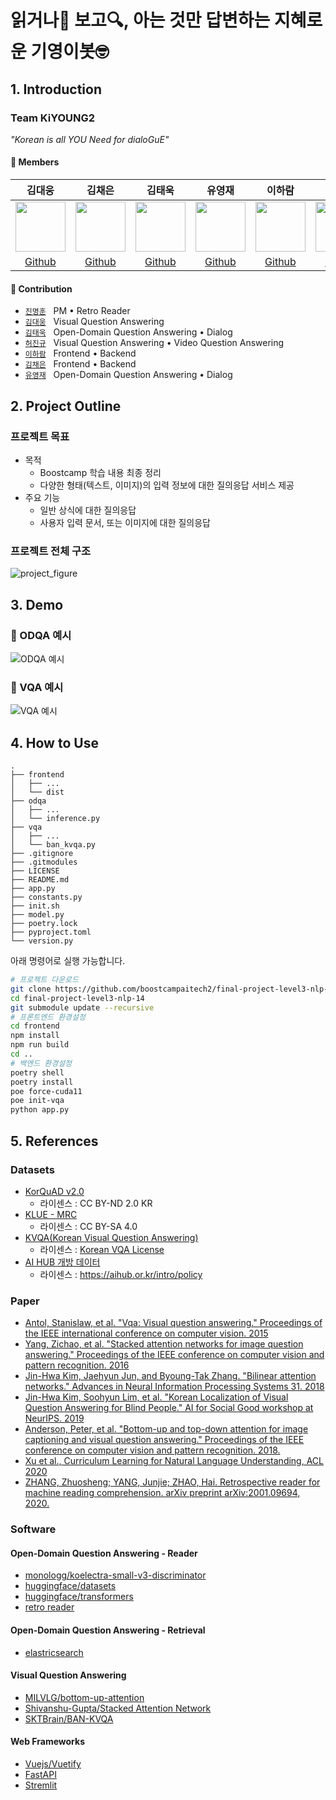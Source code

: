 # 읽거나📖 보고🔍, 아는 것만 답변하는 지혜로운 기영이봇🤓

## 1. Introduction

### Team KiYOUNG2

_"Korean is all YOU Need for dialoGuE"_

#### 🔅 Members  

김대웅|김채은|김태욱|유영재|이하람|진명훈|허진규|
:-:|:-:|:-:|:-:|:-:|:-:|:-:
<img src='https://avatars.githubusercontent.com/u/41335296?v=4' height=80 width=80px></img>|<img src='https://avatars.githubusercontent.com/u/60843683?v=4' height=80 width=80px></img>|<img src='https://avatars.githubusercontent.com/u/47404628?v=4' height=80 width=80px></img>|<img src='https://avatars.githubusercontent.com/u/53523319?v=4' height=80 width=80px></img>|<img src='https://avatars.githubusercontent.com/u/35680202?v=4' height=80 width=80px></img>|<img src='https://avatars.githubusercontent.com/u/37775784?v=4' height=80 width=80px></img>|<img src='https://avatars.githubusercontent.com/u/88299729?v=4' height=80 width=80px></img>
[Github](https://github.com/KimDaeUng)|[Github](https://github.com/Amber-Chaeeunk)|[Github](https://github.com/taeukkkim)|[Github](https://github.com/uyeongjae)|[Github](https://github.com/hrxorxm)|[Github](https://github.com/jinmang2)|[Github](https://github.com/JeangyuHeo)

#### 🔅 Contribution  

- [`진명훈`](https://github.com/jinmang2) &nbsp; PM • Retro Reader
- [`김대웅`](https://github.com/KimDaeUng) &nbsp; Visual Question Answering
- [`김태욱`](https://github.com/taeukkkim) &nbsp; Open-Domain Question Answering • Dialog
- [`허진규`](https://github.com/JeangyuHeo) &nbsp; Visual Question Answering • Video Question Answering
- [`이하람`](https://github.com/hrxorxm) &nbsp; Frontend • Backend
- [`김채은`](https://github.com/Amber-Chaeeunk) &nbsp; Frontend • Backend
- [`유영재`](https://github.com/uyeongjae) &nbsp; Open-Domain Question Answering • Dialog

## 2. Project Outline

### 프로젝트 목표

* 목적
    * Boostcamp 학습 내용 최종 정리
    * 다양한 형태(텍스트, 이미지)의 입력 정보에 대한 질의응답 서비스 제공
* 주요 기능
    * 일반 상식에 대한 질의응답
    * 사용자 입력 문서, 또는 이미지에 대한 질의응답

### 프로젝트 전체 구조

![project_figure](https://user-images.githubusercontent.com/35680202/147059341-de6f12d3-e9d0-4567-99be-cd46ea46f600.png)

## 3. Demo

### 📖 ODQA 예시
![ODQA 예시](https://user-images.githubusercontent.com/35680202/147240932-0f44c8e1-f55c-417f-a9b3-df48e62eb3d0.gif)

### 👀 VQA 예시
![VQA 예시](https://user-images.githubusercontent.com/35680202/147241018-95e33ffe-da80-434c-a65c-41a8cf820b62.gif)

## 4. How to Use
```
.
├── frontend
│   ├── ...
│   └── dist
├── odqa
│   ├── ...
│   └── inference.py
├── vqa
│   ├── ...
│   └── ban_kvqa.py
├── .gitignore
├── .gitmodules
├── LICENSE
├── README.md
├── app.py
├── constants.py
├── init.sh
├── model.py
├── poetry.lock
├── pyproject.toml
└── version.py
```

아래 명령어로 실행 가능합니다.

```bash
# 프로젝트 다운로드
git clone https://github.com/boostcampaitech2/final-project-level3-nlp-14.git
cd final-project-level3-nlp-14
git submodule update --recursive
# 프론트엔드 환경설정
cd frontend
npm install
npm run build
cd ..
# 백엔드 환경설정
poetry shell
poetry install
poe force-cuda11
poe init-vqa
python app.py
```


## 5. References

### Datasets

- [KorQuAD v2.0](https://korquad.github.io/)
    - 라이센스 : CC BY-ND 2.0 KR
- [KLUE - MRC](https://github.com/KLUE-benchmark/KLUE)
    - 라이센스 : CC BY-SA 4.0
- [KVQA(Korean Visual Question Answering)](https://github.com/SKTBrain/KVQA)
    - 라이센스 : [Korean VQA License](https://github.com/SKTBrain/KVQA/blob/master/LICENSE)
- [AI HUB 개방 데이터](https://aihub.or.kr/aihub-data/natural-language/about)
    - 라이센스 : https://aihub.or.kr/intro/policy


### Paper
- [Antol, Stanislaw, et al. "Vqa: Visual question answering." Proceedings of the IEEE international conference on computer vision. 2015](https://www.cv-foundation.org/openaccess/content_iccv_2015/papers/Antol_VQA_Visual_Question_ICCV_2015_paper.pdf)
- [Yang, Zichao, et al. "Stacked attention networks for image question answering." Proceedings of the IEEE conference on computer vision and pattern recognition. 2016](https://openaccess.thecvf.com/content_cvpr_2016/papers/Yang_Stacked_Attention_Networks_CVPR_2016_paper.pdf)
- [Jin-Hwa Kim, Jaehyun Jun, and Byoung-Tak Zhang. "Bilinear attention networks." Advances in Neural Information Processing Systems 31. 2018](https://papers.nips.cc/paper/2018/file/96ea64f3a1aa2fd00c72faacf0cb8ac9-Paper.pdf)
- [Jin-Hwa Kim, Soohyun Lim, et al. "Korean Localization of Visual Question Answering for Blind People." AI for Social Good workshop at NeurIPS. 2019](https://aiforsocialgood.github.io/neurips2019/accepted/track1/pdfs/44_aisg_neurips2019.pdf)
- [Anderson, Peter, et al. "Bottom-up and top-down attention for image captioning and visual question answering." Proceedings of the IEEE conference on computer vision and pattern recognition. 2018.](https://openaccess.thecvf.com/content_cvpr_2018/CameraReady/1163.pdf)
- [Xu et al., Curriculum Learning for Natural Language Understanding, ACL 2020](https://aclanthology.org/2020.acl-main.542.pdf)
- [ZHANG, Zhuosheng; YANG, Junjie; ZHAO, Hai. Retrospective reader for machine reading comprehension. arXiv preprint arXiv:2001.09694, 2020.](https://arxiv.org/pdf/2001.09694.pdf")

### Software
#### Open-Domain Question Answering - Reader
- [monologg/koelectra-small-v3-discriminator](https://huggingface.co/monologg/koelectra-small-v3-discriminator)
- [huggingface/datasets](https://github.com/huggingface/datasets)
- [huggingface/transformers](https://github.com/huggingface/transformers)
- [retro reader](https://github.com/cooelf/AwesomeMRC)

#### Open-Domain Question Answering - Retrieval
- [elastricsearch](https://github.com/elastic/elasticsearch-py)

#### Visual Question Answering
- [MILVLG/bottom-up-attention](https://github.com/MILVLG/bottom-up-attention.pytorch)
- [Shivanshu-Gupta/Stacked Attention Network](https://github.com/Shivanshu-Gupta/Visual-Question-Answering)
- [SKTBrain/BAN-KVQA](https://github.com/SKTBrain/BAN-KVQA)

#### Web Frameworks
- [Vuejs/Vuetify](https://github.com/vuetifyjs/vuetify)
- [FastAPI](https://github.com/tiangolo/fastapi)
- [Stremlit](https://github.com/streamlit/streamlit)
